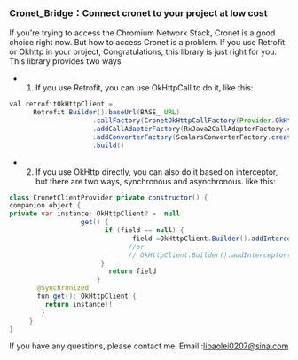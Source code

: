 ### Cronet_Bridge：Connect cronet to your project at low cost


 If you're trying to access the Chromium Network Stack, Cronet is a good choice right now. But how to access Cronet is a problem. If you use Retrofit or Okhttp in your project, Congratulations, this library is just right for you.
This library provides two ways
* 1. If you use Retrofit, you can use OkHttpCall to do it, like this:
```java
val retrofitOkHttpClient =
      Retrofit.Builder().baseUrl(BASE_ URL)             
                     .callFactory(CronetOkHttpCallFactory(Provider.OkHttpClientProvider.get()))
                     .addCallAdapterFactory(RxJava2CallAdapterFactory.create())
                     .addConverterFactory(ScalarsConverterFactory.create())
                     .build()
```
* 2. If you use OkHttp directly, you can also do it based on interceptor, but there are two ways, synchronous and asynchronous. like this:
```java
class CronetClientProvider private constructor() {
companion object {
private var instance: OkHttpClient? =  null
                  get() {
                        if (field == null) {
                               field =OkHttpClient.Builder().addInterceptor(AsynCronetInterceptor()).build()
                              //or                  
                              // OkHttpClient.Builder().addInterceptor(CronetInterceptor()).build()
                       }
                         return field
                      }
       @Synchronized
       fun get(): OkHttpClient {
         return instance!!
        }
     }
}
```

 If you have any questions, please contact me. Email :libaolei0207@sina.com
